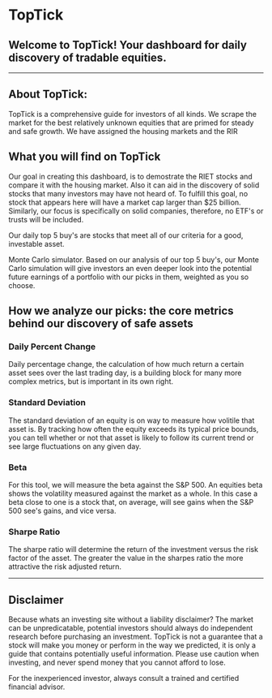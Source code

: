 # TopTick
## Welcome to TopTick! Your dashboard for daily discovery of tradable equities.
---
## About TopTick:
TopTick is a comprehensive guide for investors of all kinds. We scrape the market for the best relatively unknown equities that are primed for steady and safe growth. We have assigned the housing markets and the RIR

## What you will find on TopTick
Our goal in creating this dashboard, is to demostrate the RIET stocks and compare it with the housing market. Also it can aid in the discovery of solid stocks that many investors may have not heard of. To fulfill this goal, no stock that appears here will have a market cap larger than $25 billion. Similarly, our focus is specifically on solid companies, therefore, no ETF's or trusts will be included.

Our daily top 5 buy's are stocks that meet all of our criteria for a good, investable asset.

Monte Carlo simulator. Based on our analysis of our top 5 buy's, our Monte Carlo simulation will give investors an even deeper look into the potential future earnings of a portfolio with our picks in them, weighted as you so choose.

## How we analyze our picks: the core metrics behind our discovery of safe assets

### Daily Percent Change
Daily percentage change, the calculation of how much return a certain asset sees over the last trading day, is a building block for many more complex metrics, but is important in its own right. 

### Standard Deviation
The standard deviation of an equity is on way to measure how volitile that asset is. By tracking how often the equity exceeds its typical price bounds, you can tell whether or not that asset is likely to follow its current trend or see large fluctuations on any given day.

### Beta
For this tool, we will measure the beta against the S&P 500. An equities beta shows the volatility measured against the market as a whole. In this case a beta close to one is a stock that, on average, will see gains when the S&P 500 see's gains, and vice versa.

### Sharpe Ratio
The sharpe ratio will determine the return of the investment versus the risk factor of the asset. The greater the value in the sharpes ratio the more attractive the risk adjusted return.

---
## Disclaimer
Because whats an investing site without a liability disclaimer?
The market can be unpredicatable, potential investors should always do independent research before purchasing an investment. TopTick is not a guarantee that a stock will make you money or perform in the way we predicted, it is only a guide that contains potentially useful information. Please use caution when investing, and never spend money that you cannot afford to lose.

For the inexperienced investor, always consult a trained and certified financial advisor.